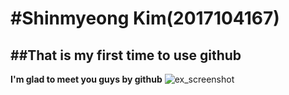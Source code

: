 #Shinmyeong Kim(2017104167)
===
##That is my **first time** to use github
---
**I'm glad to meet you guys by github**
![ex_screenshot](./img/spungebob)
